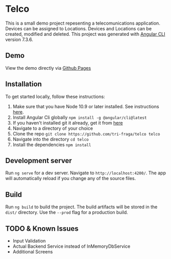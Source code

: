 # Telco

This is a small demo project repesenting a telecomunications application. Devices can be assigned to Locations.  Devices and Locations can be created, modified and deleted. This project was generated with [Angular CLI](https://github.com/angular/angular-cli) version 7.3.6.

## Demo
View the demo directly via [Github Pages](https://tri-fraga.github.io/telco/)

## Installation
To get started locally, follow these instructions:

1. Make sure that you have Node 10.9 or later installed. See instructions [here](https://nodejs.org/en/download/). 
5. Install Angular Cli globally `npm install -g @angular/cli@latest`
1. If you haven't installed git it already, get it from [here](https://git-scm.com/download/win)
2. Navigate to a directory of your choice
3. Clone the repo `git clone https://github.com/tri-fraga/telco telco`
4. Navigate into the directory `cd telco`
6. Install the dependencies `npm install`

## Development server

Run `ng serve` for a dev server. Navigate to `http://localhost:4200/`. The app will automatically reload if you change any of the source files.

## Build

Run `ng build` to build the project. The build artifacts will be stored in the `dist/` directory. Use the `--prod` flag for a production build.

## TODO & Known Issues
- Input Validation
- Actual Backend Service instead of InMemoryDbService
- Additional Screens
